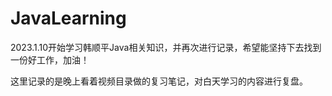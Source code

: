 # JavaLearning
2023.1.10开始学习韩顺平Java相关知识，并再次进行记录，希望能坚持下去找到一份好工作，加油！

这里记录的是晚上看着视频目录做的复习笔记，对白天学习的内容进行复盘。
